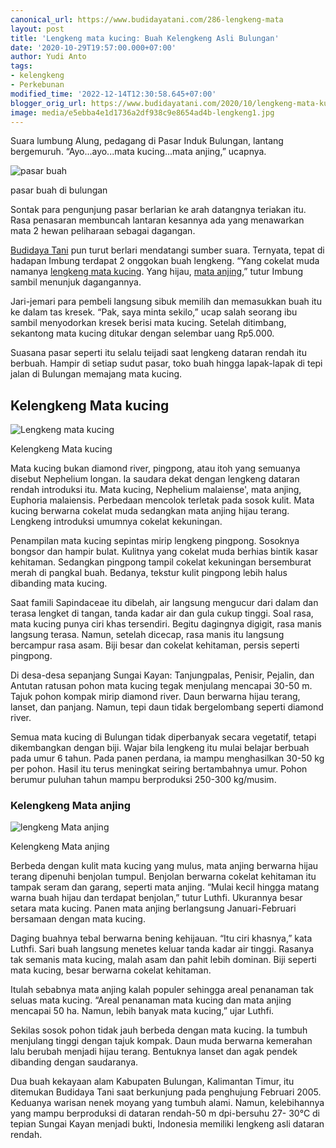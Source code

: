 ```yaml
---
canonical_url: https://www.budidayatani.com/286-lengkeng-mata
layout: post
title: 'Lengkeng mata kucing: Buah Kelengkeng Asli Bulungan'
date: '2020-10-29T19:57:00.000+07:00'
author: Yudi Anto
tags:
- kelengkeng
- Perkebunan
modified_time: '2022-12-14T12:30:58.645+07:00'
blogger_orig_url: https://www.budidayatani.com/2020/10/lengkeng-mata-kucing-buah-kelengkeng.html
image: media/e5ebba4e1d1736a2df938c9e8654ad4b-lengkeng1.jpg
---
```

Suara lumbung Alung, pedagang di Pasar Induk Bulungan, lantang bergemuruh. “Ayo...ayo...mata kucing...mata anjing,” ucapnya.

 ![pasar buah](https://blogger.googleusercontent.com/img/b/R29vZ2xl/AVvXsEgofHFDzZVkVQmSpE5N7i7s5BmUE3zOS7Jfolu7o30RFj2bHqS8-Wy94-4qYhonlIUPyRkR2nsEApLTWPs8tQGbioPYf9n8ryWVkRHbp84yh7JsRAmhM3FCeZNcxjZM0MnYT9FjOkep5tGV/s0/lengkeng1.jpg "buah di bulungan") 

pasar buah di bulungan

Sontak para pengunjung pasar berlarian ke arah datangnya teriakan itu. Rasa penasaran membuncah lantaran kesannya ada yang menawarkan mata 2 hewan peliharaan sebagai dagangan.

 [Budidaya Tani](http://budidayatani.com/) pun turut berlari mendatangi sumber suara. Ternyata, tepat di hadapan Imbung terdapat 2 onggokan buah lengkeng. “Yang cokelat muda namanya [lengkeng mata kucing](http://budidayatani.com/#Mata_kucing). Yang hijau, [mata anjing](http://budidayatani.com/#Mata_anjing),” tutur Imbung sambil menunjuk dagangannya.

 Jari-jemari para pembeli langsung sibuk memilih dan memasukkan buah itu ke dalam tas kresek. “Pak, saya minta sekilo,” ucap salah seorang ibu sambil menyodorkan kresek berisi mata kucing. Setelah ditimbang, sekantong mata kucing ditukar dengan selembar uang Rp5.000.

 Suasana pasar seperti itu selalu teijadi saat lengkeng dataran rendah itu berbuah. Hampir di setiap sudut pasar, toko buah hingga lapak-lapak di tepi jalan di Bulungan memajang mata kucing.

 ## Kelengkeng Mata kucing

 ![Lengkeng mata kucing](https://blogger.googleusercontent.com/img/b/R29vZ2xl/AVvXsEgUppZV1XAUnPbmynOo30nLjT-lve5QCTilxbFp0vIwpOF_4WYhEZx5EI4GnUkojxGFzMt2gmnqP8OQbMlR6btL2Q5PTqxTeTACRJICArdvQoSSHwZ6uyOJ4ZvzqpnPA0cnX3ygs8SWR2DC/s0/lengkeng.jpg "mata kucing") 

Kelengkeng Mata kucing

Mata kucing bukan diamond river, pingpong, atau itoh yang semuanya disebut Nephelium longan. Ia saudara dekat dengan lengkeng dataran rendah introduksi itu. Mata kucing, Nephelium malaiense', mata anjing, Euphoria malaiensis. Perbedaan mencolok terletak pada sosok kulit. Mata kucing berwarna cokelat muda sedangkan mata anjing hijau terang. Lengkeng introduksi umumnya cokelat kekuningan.

 Penampilan mata kucing sepintas mirip lengkeng pingpong. Sosoknya bongsor dan hampir bulat. Kulitnya yang cokelat muda berhias bintik kasar kehitaman. Sedangkan pingpong tampil cokelat kekuningan bersemburat merah di pangkal buah. Bedanya, tekstur kulit pingpong lebih halus dibanding mata kucing.

 Saat famili Sapindaceae itu dibelah, air langsung mengucur dari dalam dan terasa lengket di tangan, tanda kadar air dan gula cukup tinggi. Soal rasa, mata kucing punya ciri khas tersendiri. Begitu dagingnya digigit, rasa manis langsung terasa. Namun, setelah dicecap, rasa manis itu langsung bercampur rasa asam. Biji besar dan cokelat kehitaman, persis seperti pingpong.

 Di desa-desa sepanjang Sungai Kayan: Tanjungpalas, Penisir, Pejalin, dan Antutan ratusan pohon mata kucing tegak menjulang mencapai 30-50 m. Tajuk pohon kompak mirip diamond river. Daun berwarna hijau terang, lanset, dan panjang. Namun, tepi daun tidak bergelombang seperti diamond river.

 Semua mata kucing di Bulungan tidak diperbanyak secara vegetatif, tetapi dikembangkan dengan biji. Wajar bila lengkeng itu mulai belajar berbuah pada umur 6 tahun. Pada panen perdana, ia mampu menghasilkan 30-50 kg per pohon. Hasil itu terus meningkat seiring bertambahnya umur. Pohon berumur puluhan tahun mampu berproduksi 250-300 kg/musim.

 ### Kelengkeng Mata anjing

 ![lengkeng Mata anjing](https://blogger.googleusercontent.com/img/b/R29vZ2xl/AVvXsEhwaMln3LzujLch_zsgXbfL-nZwel0VJKBdrj_SkMrpwvRHXAxMj4ymohYp75loDU_t3ATXCO9c4QKRzCvyS_Lo8qZACbF7BaCUvqgC4CxMzsDByT0tQ_xbfRSJWXhyphenhyphenZX5og7My8tozhtG9/s0/mataanjing.jpg "buah kelengkeng") 

Kelengkeng Mata anjing

Berbeda dengan kulit mata kucing yang mulus, mata anjing berwarna hijau terang dipenuhi benjolan tumpul. Benjolan berwarna cokelat kehitaman itu tampak seram dan garang, seperti mata anjing. “Mulai kecil hingga matang warna buah hijau dan terdapat benjolan,” tutur Luthfi. Ukurannya besar setara mata kucing. Panen mata anjing berlangsung Januari-Februari bersamaan dengan mata kucing.

 Daging buahnya tebal berwarna bening kehijauan. “Itu ciri khasnya,” kata Luthfi. Sari buah langsung menetes keluar tanda kadar air tinggi. Rasanya tak semanis mata kucing, malah asam dan pahit lebih dominan. Biji seperti mata kucing, besar berwarna cokelat kehitaman.

 Itulah sebabnya mata anjing kalah populer sehingga areal penanaman tak seluas mata kucing. “Areal penanaman mata kucing dan mata anjing mencapai 50 ha. Namun, lebih banyak mata kucing,” ujar Luthfi.

 Sekilas sosok pohon tidak jauh berbeda dengan mata kucing. Ia tumbuh menjulang tinggi dengan tajuk kompak. Daun muda berwarna kemerahan lalu berubah menjadi hijau terang. Bentuknya lanset dan agak pendek dibanding dengan saudaranya.

 Dua buah kekayaan alam Kabupaten Bulungan, Kalimantan Timur, itu ditemukan Budidaya Tani saat berkunjung pada penghujung Februari 2005. Keduanya warisan nenek moyang yang tumbuh alami. Namun, kelebihannya yang mampu berproduksi di dataran rendah-50 m dpi-bersuhu 27- 30°C di tepian Sungai Kayan menjadi bukti, Indonesia memiliki lengkeng asli dataran rendah. 

